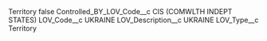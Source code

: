 <?xml version="1.0" encoding="UTF-8"?>
<CustomMetadata xmlns="http://soap.sforce.com/2006/04/metadata" xmlns:xsi="http://www.w3.org/2001/XMLSchema-instance" xmlns:xsd="http://www.w3.org/2001/XMLSchema">
    <label>Territory</label>
    <protected>false</protected>
    <values>
        <field>Controlled_BY_LOV_Code__c</field>
        <value xsi:type="xsd:string">CIS (COMWLTH INDEPT STATES)</value>
    </values>
    <values>
        <field>LOV_Code__c</field>
        <value xsi:type="xsd:string">UKRAINE</value>
    </values>
    <values>
        <field>LOV_Description__c</field>
        <value xsi:type="xsd:string">UKRAINE</value>
    </values>
    <values>
        <field>LOV_Type__c</field>
        <value xsi:type="xsd:string">Territory</value>
    </values>
</CustomMetadata>
